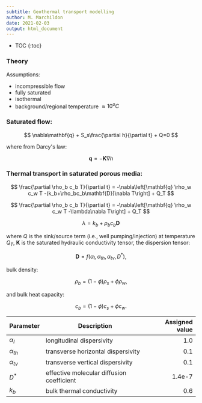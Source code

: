 ```yaml
---
subtitle: Geothermal transport modelling
author: M. Marchildon
date: 2021-02-03
output: html_document
---
```


* TOC
{:toc}

### Theory

Assumptions:

- incompressible flow
- fully saturated
- isothermal
- background/regional temperature $\approx 10^oC$

### Saturated flow:

$$
  \nabla\mathbf{q} + S_s\frac{\partial h}{\partial t} + Q=0
$$

where from Darcy's law:

$$
  \mathbf{q}=-\mathbf{K}\nabla h
$$

### Thermal transport in saturated porous media:
<!-- $$ -->
<!--   -\nabla(\mathbf{q}-\phi\mathbf{D}\nabla C) \pm Q_C=\phi R \left(\frac{\partial C}{\partial t} + \lambda C\right) -->
<!-- $$ -->

$$
  \frac{\partial \rho_b c_b T}{\partial t} = -\nabla\left[\mathbf{q} \rho_w c_w T -(k_b+\rho_bc_b\mathbf{D})\nabla T\right] + Q_T
$$

$$
  \frac{\partial \rho_b c_b T}{\partial t} = -\nabla\left[\mathbf{q} \rho_w c_w T -\lambda\nabla T\right] + Q_T
$$

$$
  \lambda=k_b+\rho_bc_b\mathbf{D}
$$

where $Q$ is the sink/source term (i.e., well pumping/injection) at temperature $Q_T$, $\mathbf{K}$ is the saturated hydraulic conductivity tensor, the dispersion tensor:

$$
  \mathbf{D}=f\left(\alpha_l, \alpha_{th}, \alpha_{tv}, D^*\right),
$$

bulk density:

$$
  \rho_b = (1-\phi)\rho_s+\phi \rho_w,
$$

and bulk heat capacity:

$$
  c_b = (1-\phi)c_s+\phi c_w.
$$

| Parameter     | Description               | Assigned value  |
|---------------|---------------------------|----------------:|
| $\alpha_l$    | longitudinal dispersivity |             1.0 |
| $\alpha_{th}$ | transverse horizontal dispersivity |             0.1 |
| $\alpha_{tv}$ | transverse vertical dispersivity |             0.1 |
| $D^*$         | effective molecular diffusion coefficient |   1.4e-7 |
| $k_b$         | bulk thermal conductivity      |    0.6 |


